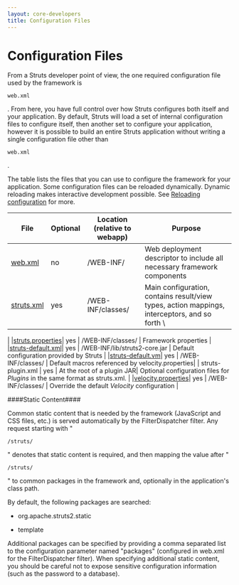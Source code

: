 ```yaml
---
layout: core-developers
title: Configuration Files
---
```


# Configuration Files

From a Struts developer point of view, the one required configuration file used by the framework is 

~~~~~~~
web.xml
~~~~~~~
\.  From here, you have full control over how Struts configures both itself and your application\.  By default, Struts will load a set of internal configuration files to configure itself, then another set to configure your application, however it is possible to build an entire Struts application without writing a single configuration file other than 

~~~~~~~
web.xml
~~~~~~~
\.

The table lists the files that you can use to configure the framework for your application\. Some configuration files can be reloaded dynamically\. Dynamic reloading makes interactive development possible\. See [Reloading configuration](reloading-configuration.html) for more\.

| File | Optional | Location (relative to webapp) | Purpose |
|------|----------|-------------------------------|---------|
|[web.xml](web-xml.html)| no | /WEB\-INF/ | Web deployment descriptor to include all necessary framework components |
|[struts.xml](struts-xml.html)| yes | /WEB\-INF/classes/ | Main configuration, contains result/view types, action mappings, interceptors, and so forth \
|
|[struts.properties](struts-properties.html)| yes | /WEB\-INF/classes/ | Framework properties |
|[struts\-default\.xml](struts-default-xml.html)| yes | /WEB\-INF/lib/struts2\-core\.jar | Default configuration provided by Struts |
|[struts\-default\.vm](struts-default-vm.html)| yes | /WEB\-INF/classes/ | Default macros referenced by velocity\.properties|
| struts\-plugin\.xml | yes | At the root of a plugin JAR| Optional configuration files for _Plugins_  in the same format as struts\.xml\. |
|[velocity\.properties](velocity-properties.html)| yes | /WEB\-INF/classes/ | Override the default _Velocity_  configuration |

####Static Content####

Common static content that is needed by the framework (JavaScript and CSS files, etc\.) is served automatically by the FilterDispatcher filter\.  Any request starting with "

~~~~~~~
/struts/
~~~~~~~
" denotes that static content is required, and then mapping the value after "

~~~~~~~
/struts/
~~~~~~~
" to common packages in the framework and, optionally in the application's class path\.

By default, the following packages are searched:

+ org\.apache\.struts2\.static

+ template

Additional packages can be specified by providing a comma separated list to the configuration parameter named "packages" (configured in web\.xml for the FilterDispatcher filter)\. When specifying additional static content, you should be careful not to expose sensitive configuration information (such as the password to a database)\.
